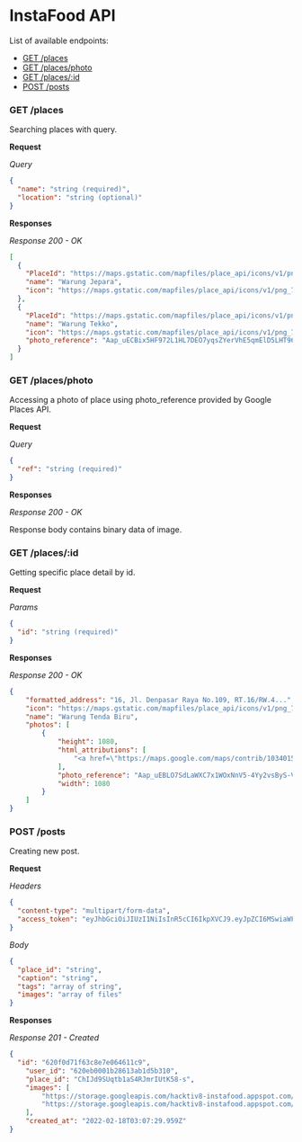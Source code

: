 # InstaFood API

List of available endpoints:

- [GET /places](#get-places)
- [GET /places/photo](#get-placesphoto)
- [GET /places/:id](#get-placesid)
- [POST /posts](#post-posts)

### GET /places

Searching places with query.

**Request**

_Query_

```json
{
  "name": "string (required)",
  "location": "string (optional)"
}
```

**Responses**

_Response 200 - OK_

```json
[
  {
    "PlaceId": "https://maps.gstatic.com/mapfiles/place_api/icons/v1/png_71/restaurant-71.png",
    "name": "Warung Jepara",
    "icon": "https://maps.gstatic.com/mapfiles/place_api/icons/v1/png_71/restaurant-71.png"
  },
  {
    "PlaceId": "https://maps.gstatic.com/mapfiles/place_api/icons/v1/png_71/restaurant-71.png",
    "name": "Warung Tekko",
    "icon": "https://maps.gstatic.com/mapfiles/place_api/icons/v1/png_71/restaurant-71.png",
    "photo_reference": "Aap_uECBix5HF972L1HL7DEO7yqsZYerVhE5qmElD5LHT96sqQ9wsNQN-DnPSgfVsVYRPNzPQ5ikGY5hlhKwIqx5BJPgn4-92hfeHkG4779AWTljPbEGUqyYkui6ftorZlNgemGyPdVA5KoRqMKZeA5ybk4JyAN-HnSzVIOJxin4iNDvf_ld"
  }
]
```

### GET /places/photo

Accessing a photo of place using photo_reference provided by Google Places API.

**Request**

_Query_
```json
{
  "ref": "string (required)"
}
```

**Responses**

_Response 200 - OK_

Response body contains binary data of image.

### GET /places/:id

Getting specific place detail by id.

**Request**

_Params_
```json
{
  "id": "string (required)"
}
```

**Responses**

_Response 200 - OK_
```json
{
	"formatted_address": "16, Jl. Denpasar Raya No.109, RT.16/RW.4...",
	"icon": "https://maps.gstatic.com/mapfiles/place_api/icons/v1/png_71/restaurant-71.png",
	"name": "Warung Tenda Biru",
	"photos": [
		{
			"height": 1080,
			"html_attributions": [
				"<a href=\"https://maps.google.com/maps/contrib/103401590865745977740\">Someone</a>"
			],
			"photo_reference": "Aap_uEBLO7SdLaWXC7x1WOxNnV5-4Yy2vsByS-VikkreR8LnwvlkJXsOGrRV17sz8l7iV4yumXClVn-jTqEJbQKQE_2MzrMBGZe1lYyZBscuirvB0Y9xJ8yJLU4zTxhgdhps3oNqtuDMJD6BbsuwPo8Gwi_DHVnC0L4hML12345_a_R7szu0",
			"width": 1080
		}
	]
}
```

### POST /posts

Creating new post.

**Request**

_Headers_
```json
{
  "content-type": "multipart/form-data",
  "access_token": "eyJhbGciOiJIUzI1NiIsInR5cCI6IkpXVCJ9.eyJpZCI6MSwiaWF0IjoxNjQxMjcwNDMwfQ.EpaOTmbHDYRuW1ytTXvuMA22OcCOaeulPf88Asq4u9s"
}
```

_Body_
```json
{
  "place_id": "string",
  "caption": "string",
  "tags": "array of string",
  "images": "array of files"
}
```

**Responses**

_Response 201 - Created_
```json
{
  "id": "620f0d71f63c8e7e064611c9",
	"user_id": "620eb0001b28613ab1d5b310",
	"place_id": "ChIJd9SUqtb1aS4RJmrIUtK58-s",
	"images": [
		"https://storage.googleapis.com/hacktiv8-instafood.appspot.com/development/posts/620f0d71f63c8e7e064611c9/img-1.png",
		"https://storage.googleapis.com/hacktiv8-instafood.appspot.com/development/posts/620f0d71f63c8e7e064611c9/img-2.png"
	],
	"created_at": "2022-02-18T03:07:29.959Z"
}
```
